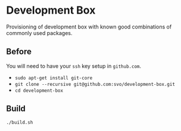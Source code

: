# Development Box 

Provisioning of development box with known good combinations of commonly used packages.

Before
--

You will need to have your `ssh` key setup in `github.com`.

- `sudo apt-get install git-core`
- `git clone --recursive git@github.com:svo/development-box.git`
- `cd development-box`

Build
--

`./build.sh`
